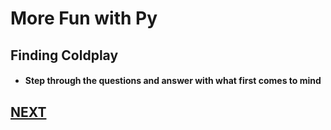 # __More Fun with Py__

## Finding Coldplay
*  #### Step through the questions and answer with what first comes to mind


## [NEXT](../docs/next-04.md)